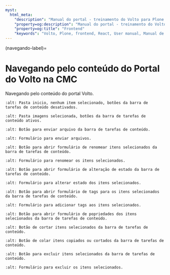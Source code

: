 ```yaml
---
myst:
  html_meta:
    "description": "Manual do portal - treinamento do Volto para Plone 6 da CMC. Navegando."
    "property=og:description": "Manual do portal - treinamento do Volto para Plone 6 da CMC. Navegando."
    "property=og:title": "Frontend"
    "keywords": "Volto, Plone, frontend, React, User manual, Manual de usuário, treinamento, navegar"
---
```



(navegando-label)=

# Navegando pelo conteúdo do Portal do Volto na CMC

Navegando pelo conteúdo do portal Volto.

```{image} ./_static/training/navegar/conteudo-pasta-inicio.png
:alt: Pasta inicio, nenhum item selecionado, botões da barra de tarefas de conteúdo desativados.
```

```{image} ./_static/training/navegar/conteudo-pasta-inicio-selecao-objeto.png
:alt: Pasta imagens selecionada, botões da barra de tarefas de conteúdo ativos.
``` 

```{image} ./_static/training/navegar/conteudo-pasta-inicio-botao-enviar.png
:alt: Botão para enviar arquivo da barra de tarefas de conteúdo.
``` 

```{image} ./_static/training/navegar/conteudo-pasta-inicio-form-enviar-arquivo.png
:alt: Formulário para enviar arquivos.
``` 

```{image} ./_static/training/navegar/conteudo-pasta-inicio-botao-renomear.png
:alt: Botão para abrir formulário de renomear itens selecionados da barra de tarefas de conteúdo.
``` 

```{image} ./_static/training/navegar/conteudo-pasta-inicio-form-renomear-item.png
:alt: Formulário para renomear os itens selecionados.
``` 

```{image} ./_static/training/navegar/conteudo-pasta-inicio-botao-estado.png
:alt: Botão para abrir formulário de alteração de estado da barra de tarefas de conteúdo.
``` 

```{image} ./_static/training/navegar/conteudo-pasta-inicio-form-alterar-estado.png
:alt: Formulário para alterar estado dos itens selecionados.
``` 

```{image} ./_static/training/navegar/conteudo-pasta-inicio-botao-tags.png
:alt: Botão para abrir formulário de tags para os itens selecionados da barra de tarefas de conteúdo.
``` 

```{image} ./_static/training/navegar/conteudo-pasta-inicio-form-tags.png
:alt: Formulário para adicionar tags aos itens selecionados.
``` 

```{image} ./_static/training/navegar/conteudo-pasta-inicio-botao-propriedades.png
:alt: Botão para abrir formulário de popriedades dos itens selecionados da barra de tarefas de conteúdo.
``` 

```{image} ./_static/training/navegar/conteudo-pasta-inicio-botao-cortar.png
:alt: Botão de cortar itens selecionados da barra de tarefas de conteúdo.
``` 

```{image} ./_static/training/navegar/conteudo-pasta-inicio-botao-colar.png
:alt: Botão de colar itens copiados ou cortados da barra de tarefas de conteúdo.
``` 

```{image} ./_static/training/navegar/conteudo-pasta-inicio-botao-excluir.png
:alt: Botão para excluir itens selecionados da barra de tarefas de conteúdo.
``` 

```{image} ./_static/training/navegar/conteudo-pasta-inicio-form-excluir.png
:alt: Formulário para excluir os itens selecionados.
``` 
